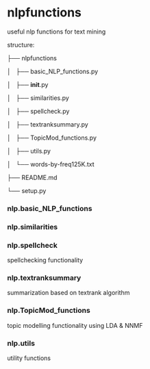 # nlpfunctions


useful nlp functions for text mining


structure:


├── nlpfunctions

│   ├── basic_NLP_functions.py

│   ├── __init__.py

│   ├── similarities.py

│   ├── spellcheck.py

│   ├── textranksummary.py

│   ├── TopicMod_functions.py

│   ├── utils.py

│   └── words-by-freq125K.txt

├── README.md

└── setup.py


### nlp.basic_NLP_functions




### nlp.similarities



### nlp.spellcheck

spellchecking functionality


### nlp.textranksummary

summarization based on textrank algorithm

### nlp.TopicMod_functions

topic modelling functionality using LDA & NNMF


### nlp.utils


utility functions
